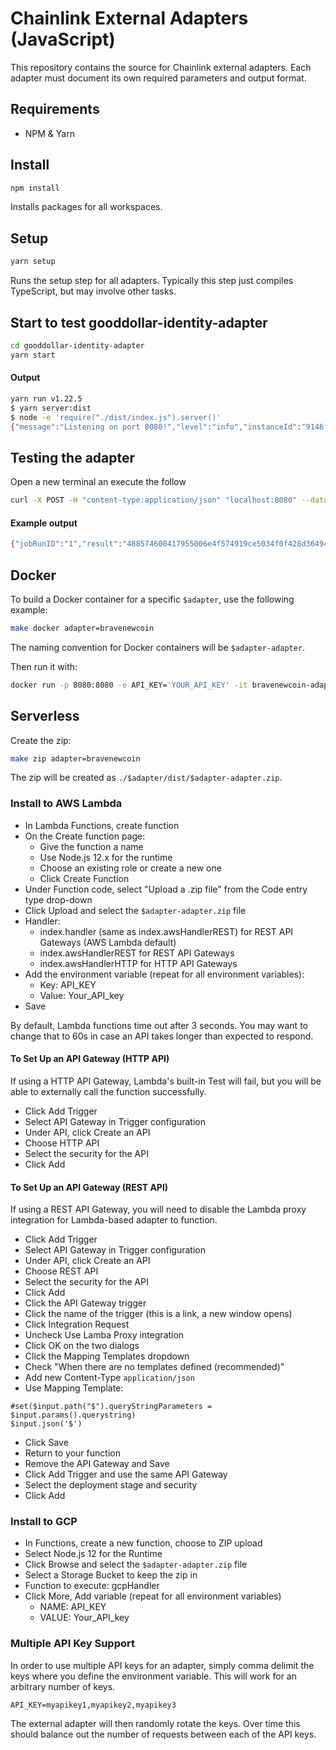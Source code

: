 # Chainlink External Adapters (JavaScript)

This repository contains the source for Chainlink external adapters. Each adapter must document its own required parameters and output format.

## Requirements

- NPM & Yarn

## Install

```bash
npm install 
```

Installs packages for all workspaces.

## Setup

```bash
yarn setup
```

Runs the setup step for all adapters. Typically this step just compiles TypeScript, but may involve other tasks.

## Start to test gooddollar-identity-adapter

```bash
cd gooddollar-identity-adapter
yarn start
```
#### Output
```bash
yarn run v1.22.5
$ yarn server:dist
$ node -e 'require("./dist/index.js").server()'
{"message":"Listening on port 8080!","level":"info","instanceId":"9146faed-71b0-4541-bea0-68c59624226e","timestamp":"2021-08-27T21:47:41.813Z"}
``` 
## Testing the adapter

Open a new terminal an execute the follow

```bash
curl -X POST -H "content-type:application/json" "localhost:8080" --data '{ "id": 0, "data": { "endpoint" : "statehash" } }'
```

#### Example output
```bash
{"jobRunID":"1","result":"488574600417955006e4f574919ce5034f0f428d3649456de3e3dfa8f93f6403","statusCode":200,"data":{"result":"488574600417955006e4f574919ce5034f0f428d3649456de3e3dfa8f93f6403"}}
```
## Docker

To build a Docker container for a specific `$adapter`, use the following example:

```bash
make docker adapter=bravenewcoin
```

The naming convention for Docker containers will be `$adapter-adapter`.

Then run it with:

```bash
docker run -p 8080:8080 -e API_KEY='YOUR_API_KEY' -it bravenewcoin-adapter:latest
```

## Serverless

Create the zip:

```bash
make zip adapter=bravenewcoin
```

The zip will be created as `./$adapter/dist/$adapter-adapter.zip`.

### Install to AWS Lambda

- In Lambda Functions, create function
- On the Create function page:
  - Give the function a name
  - Use Node.js 12.x for the runtime
  - Choose an existing role or create a new one
  - Click Create Function
- Under Function code, select "Upload a .zip file" from the Code entry type drop-down
- Click Upload and select the `$adapter-adapter.zip` file
- Handler:
  - index.handler (same as index.awsHandlerREST) for REST API Gateways (AWS Lambda default)
  - index.awsHandlerREST for REST API Gateways
  - index.awsHandlerHTTP for HTTP API Gateways
- Add the environment variable (repeat for all environment variables):
  - Key: API_KEY
  - Value: Your_API_key
- Save

By default, Lambda functions time out after 3 seconds. You may want to change that to 60s in case an API takes longer than expected to respond.

#### To Set Up an API Gateway (HTTP API)

If using a HTTP API Gateway, Lambda's built-in Test will fail, but you will be able to externally call the function successfully.

- Click Add Trigger
- Select API Gateway in Trigger configuration
- Under API, click Create an API
- Choose HTTP API
- Select the security for the API
- Click Add

#### To Set Up an API Gateway (REST API)

If using a REST API Gateway, you will need to disable the Lambda proxy integration for Lambda-based adapter to function.

- Click Add Trigger
- Select API Gateway in Trigger configuration
- Under API, click Create an API
- Choose REST API
- Select the security for the API
- Click Add
- Click the API Gateway trigger
- Click the name of the trigger (this is a link, a new window opens)
- Click Integration Request
- Uncheck Use Lamba Proxy integration
- Click OK on the two dialogs
- Click the Mapping Templates dropdown
- Check "When there are no templates defined (recommended)"
- Add new Content-Type `application/json`
- Use Mapping Template: 
```
#set($input.path("$").queryStringParameters = $input.params().querystring)
$input.json('$')
```
- Click Save
- Return to your function
- Remove the API Gateway and Save
- Click Add Trigger and use the same API Gateway
- Select the deployment stage and security
- Click Add

### Install to GCP

- In Functions, create a new function, choose to ZIP upload
- Select Node.js 12 for the Runtime
- Click Browse and select the `$adapter-adapter.zip` file
- Select a Storage Bucket to keep the zip in
- Function to execute: gcpHandler
- Click More, Add variable (repeat for all environment variables)
  - NAME: API_KEY
  - VALUE: Your_API_key

### Multiple API Key Support
In order to use multiple API keys for an adapter, simply comma delimit the keys where you define the environment variable. This will work for an arbitrary number of keys.

```
API_KEY=myapikey1,myapikey2,myapikey3
```
The external adapter will then randomly rotate the keys. Over time  this should balance out the number of requests between each of the API keys.
